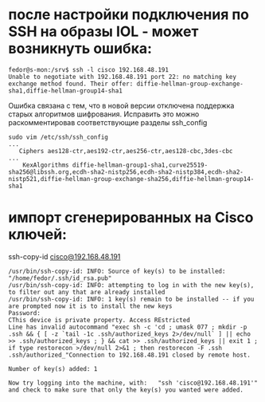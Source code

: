 # после настройки подключения по SSH на образы IOL - может возникнуть ошибка:
```
fedor@s-mon:/srv$ ssh -l cisco 192.168.48.191
Unable to negotiate with 192.168.48.191 port 22: no matching key exchange method found. Their offer: diffie-hellman-group-exchange-sha1,diffie-hellman-group14-sha1
```
Ошибка связана с тем, что в новой версии отключена поддержка старых алгоритмов шифрования. Исправить это можно раскомментировав соответствующие разделы ssh_config
```
sudo vim /etc/ssh/ssh_config
...
   Ciphers aes128-ctr,aes192-ctr,aes256-ctr,aes128-cbc,3des-cbc
...
    KexAlgorithms diffie-hellman-group1-sha1,curve25519-sha256@libssh.org,ecdh-sha2-nistp256,ecdh-sha2-nistp384,ecdh-sha2-nistp521,diffie-hellman-group-exchange-sha256,diffie-hellman-group14-sha1
```

# импорт сгенерированных на Cisco ключей:
ssh-copy-id cisco@192.168.48.191
```
/usr/bin/ssh-copy-id: INFO: Source of key(s) to be installed: "/home/fedor/.ssh/id_rsa.pub"
/usr/bin/ssh-copy-id: INFO: attempting to log in with the new key(s), to filter out any that are already installed
/usr/bin/ssh-copy-id: INFO: 1 key(s) remain to be installed -- if you are prompted now it is to install the new keys
Password: 
CThis device is private property. Access REstricted
Line has invalid autocommand "exec sh -c 'cd ; umask 077 ; mkdir -p .ssh && { [ -z `tail -1c .ssh/authorized_keys 2>/dev/null` ] || echo >> .ssh/authorized_keys ; } && cat >> .ssh/authorized_keys || exit 1 ; if type restorecon >/dev/null 2>&1 ; then restorecon -F .ssh .ssh/authorized_"Connection to 192.168.48.191 closed by remote host.

Number of key(s) added: 1

Now try logging into the machine, with:   "ssh 'cisco@192.168.48.191'"
and check to make sure that only the key(s) you wanted were added.
```